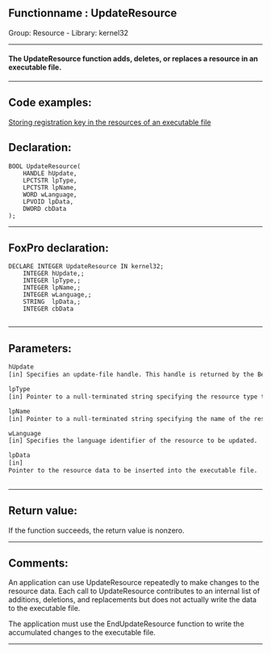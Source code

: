 <link rel="stylesheet" type="text/css" href="../../css/win32api.css">  
<link rel="stylesheet" href="https://cdnjs.cloudflare.com/ajax/libs/font-awesome/4.7.0/css/font-awesome.min.css">

## Functionname : UpdateResource
Group: Resource - Library: kernel32    
***  


#### The UpdateResource function adds, deletes, or replaces a resource in an executable file.
***  


## Code examples:
[Storing registration key in the resources of an executable file](../../samples/sample_401.md)  

## Declaration:
```foxpro  
BOOL UpdateResource(
	HANDLE hUpdate,
	LPCTSTR lpType,
	LPCTSTR lpName,
	WORD wLanguage,
	LPVOID lpData,
	DWORD cbData
);  
```  
***  


## FoxPro declaration:
```foxpro  
DECLARE INTEGER UpdateResource IN kernel32;
	INTEGER hUpdate,;
	INTEGER lpType,;
	INTEGER lpName,;
	INTEGER wLanguage,;
	STRING  lpData,;
	INTEGER cbData
  
```  
***  


## Parameters:
```txt  
hUpdate
[in] Specifies an update-file handle. This handle is returned by the BeginUpdateResource function.

lpType
[in] Pointer to a null-terminated string specifying the resource type to be updated.

lpName
[in] Pointer to a null-terminated string specifying the name of the resource to be updated.

wLanguage
[in] Specifies the language identifier of the resource to be updated.

lpData
[in]
Pointer to the resource data to be inserted into the executable file.
  
```  
***  


## Return value:
If the function succeeds, the return value is nonzero.  
***  


## Comments:
An application can use UpdateResource repeatedly to make changes to the resource data. Each call to UpdateResource contributes to an internal list of additions, deletions, and replacements but does not actually write the data to the executable file.   
  
The application must use the EndUpdateResource function to write the accumulated changes to the executable file.   
  
***  

